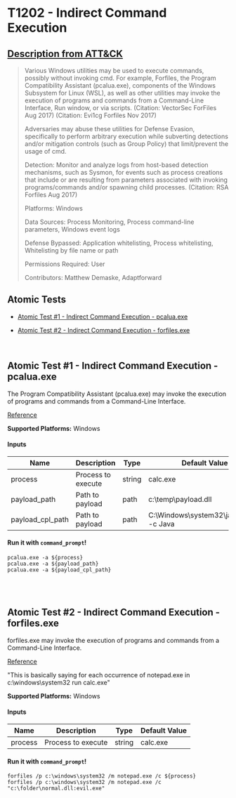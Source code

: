 # T1202 - Indirect Command Execution
## [Description from ATT&CK](https://attack.mitre.org/wiki/Technique/T1202)
<blockquote>Various Windows utilities may be used to execute commands, possibly without invoking cmd. For example, Forfiles, the Program Compatibility Assistant (pcalua.exe), components of the Windows Subsystem for Linux (WSL), as well as other utilities may invoke the execution of programs and commands from a Command-Line Interface, Run window, or via scripts.  (Citation: VectorSec ForFiles Aug 2017) (Citation: Evi1cg Forfiles Nov 2017)

Adversaries may abuse these utilities for Defense Evasion, specifically to perform arbitrary execution while subverting detections and/or mitigation controls (such as Group Policy) that limit/prevent the usage of cmd.

Detection: Monitor and analyze logs from host-based detection mechanisms, such as Sysmon, for events such as process creations that include or are resulting from parameters associated with invoking programs/commands and/or spawning child processes. (Citation: RSA Forfiles Aug 2017)

Platforms: Windows

Data Sources: Process Monitoring, Process command-line parameters, Windows event logs

Defense Bypassed: Application whitelisting, Process whitelisting, Whitelisting by file name or path

Permissions Required: User

Contributors: Matthew Demaske, Adaptforward</blockquote>

## Atomic Tests

- [Atomic Test #1 - Indirect Command Execution - pcalua.exe](#atomic-test-1---indirect-command-execution---pcaluaexe)

- [Atomic Test #2 - Indirect Command Execution - forfiles.exe](#atomic-test-2---indirect-command-execution---forfilesexe)


<br/>

## Atomic Test #1 - Indirect Command Execution - pcalua.exe
The Program Compatibility Assistant (pcalua.exe) may invoke the execution of programs and commands from a Command-Line Interface.

[Reference](https://twitter.com/KyleHanslovan/status/912659279806640128)

**Supported Platforms:** Windows


#### Inputs
| Name | Description | Type | Default Value | 
|------|-------------|------|---------------|
| process | Process to execute | string | calc.exe|
| payload_path | Path to payload | path | c:\temp\payload.dll|
| payload_cpl_path | Path to payload | path | C:\Windows\system32\javacpl.cpl -c Java|

#### Run it with `command_prompt`!
```
pcalua.exe -a ${process}
pcalua.exe -a ${payload_path}
pcalua.exe -a ${payload_cpl_path}
```
<br/>
<br/>

## Atomic Test #2 - Indirect Command Execution - forfiles.exe
forfiles.exe may invoke the execution of programs and commands from a Command-Line Interface.

[Reference](https://github.com/api0cradle/LOLBAS/blob/master/OSBinaries/Forfiles.md)

"This is basically saying for each occurrence of notepad.exe in c:\windows\system32 run calc.exe"

**Supported Platforms:** Windows


#### Inputs
| Name | Description | Type | Default Value | 
|------|-------------|------|---------------|
| process | Process to execute | string | calc.exe|

#### Run it with `command_prompt`!
```
forfiles /p c:\windows\system32 /m notepad.exe /c ${process}
forfiles /p c:\windows\system32 /m notepad.exe /c "c:\folder\normal.dll:evil.exe"
```
<br/>
